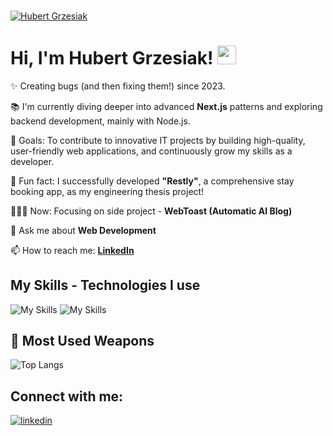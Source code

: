 ###

[![Hubert Grzesiak](https://media.licdn.com/dms/image/v2/D4D16AQFunn8eMPL0NQ/profile-displaybackgroundimage-shrink_350_1400/B4DZcIF1BWG8AY-/0/1748187437007?e=1753920000&v=beta&t=BhggvFoJBYtipSs353cDcna2jXr0KkGOK3g2_34ikTg)](https://hubertgrzesiak.com)

# Hi, I'm Hubert Grzesiak! <img src="https://raw.githubusercontent.com/MartinHeinz/MartinHeinz/master/wave.gif" width="30px" height="30px">

<p align="left">✨ Creating bugs (and then fixing them!) since 2023.<br>
  
📚 I'm currently diving deeper into advanced **Next.js** patterns and exploring backend development, mainly with Node.js.<br>

🎯 Goals: To contribute to innovative IT projects by building high-quality, user-friendly web applications, and continuously grow my skills as a developer.<br>

🎲 Fun fact: I successfully developed **"Restly"**, a comprehensive stay booking app, as my engineering thesis project!</p>

🧑🏻‍💻 Now: Focusing on side project - **WebToast (Automatic AI Blog)**

💬 Ask me about **Web Development**

📫 How to reach me: **[LinkedIn](https://www.linkedin.com/in/hubertgrzesiakjs/)**

## My Skills - Technologies I use

![My Skills](https://skillicons.dev/icons?i=js,ts,react,next,tailwind,materialui,nodejs,jest,git,github)
![My Skills](https://skillicons.dev/icons?i=html,css,supabase,firebase,mongodb,vscode,bash,figma,vercel,netlify)

## 🌟 Most Used Weapons

![Top Langs](https://github-readme-stats.vercel.app/api/top-langs?username=hubertgrzesiak&show_icons=true&locale=en&layout=compact&theme=tokyonight)

## Connect with me:

[![linkedin](https://skillicons.dev/icons?i=linkedin)](https://www.linkedin.com/in/hubertgrzesiakjs/)

